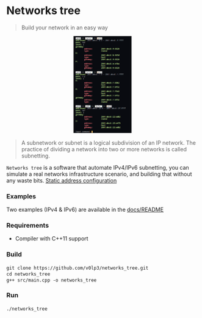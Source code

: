 # Networks tree
> Build your network in an easy way

<p align="center">
      <img
            src="https://raw.githubusercontent.com/v0lp3/networks_tree/master/docs/show.png"
            width=30%
            height=30%
            alt="show command"
      /> 
 </p>

> A subnetwork or subnet is a logical subdivision of an IP network. The practice of dividing a network into two or more networks is called subnetting.

`Networks tree` is a software that automate IPv4/IPv6 subnetting, you can simulate a real networks infrastructure scenario, and building that without any waste bits. [Static address configuration](https://wiki.debian.org/NetworkConfiguration)

### Examples

Two examples (IPv4 & IPv6) are available in the [docs/README](https://github.com/v0lp3/networks_tree/blob/master/docs/README.md)

### Requirements

- Compiler with C++11 support

### Build

```
git clone https://github.com/v0lp3/networks_tree.git
cd networks_tree
g++ src/main.cpp -o networks_tree
```

### Run

```
./networks_tree
```
